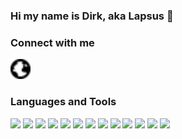 ### Hi my name is Dirk, aka Lapsus 👋

### Connect with me
[<img src="https://raw.githubusercontent.com/iconic/open-iconic/master/svg/globe.svg" alt="My Website" height="32" width="32" />](https://www.dirk-benkert.de)

### Languages and Tools
<img src="https://img.shields.io/badge/php-%23777BB4.svg?&style=for-the-badge&logo=php&logoColor=white" /> <img 
src="https://img.shields.io/badge/html5%20-%23E34F26.svg?&style=for-the-badge&logo=html5&logoColor=white" /> <img 
src="https://img.shields.io/badge/css3%20-%231572B6.svg?&style=for-the-badge&logo=css3&logoColor=white" /> <img 
src="https://img.shields.io/badge/javascript-%23F7DF1E.svg?&style=for-the-badge&logo=javascript&logoColor=black&labelColor=%23F7DF1E" /> <img src="https://img.shields.io/badge/sass%20-%23CC6699.svg?&style=for-the-badge&logo=sass&logoColor=white" /> <img 
src="https://img.shields.io/badge/mysql-%2300f.svg?&style=for-the-badge&logo=mysql&logoColor=white" /> <img 
src="https://img.shields.io/badge/postgres-%23316192.svg?&style=for-the-badge&logo=postgresql&logoColor=white" /> <img 
src="https://img.shields.io/badge/sqlite-%2307405e.svg?&style=for-the-badge&logo=sqlite&logoColor=white" /> <img 
src="https://img.shields.io/badge/gitlab-%23330f63.svg?&style=for-the-badge&logo=gitlab&logoColor=white" /> <img 
src="https://img.shields.io/badge/markdown-%23000000.svg?&style=for-the-badge&logo=markdown&logoColor=white" /> <img 
src="https://img.shields.io/badge/vuejs%20-%2335495e.svg?&style=for-the-badge&logo=vue.js&logoColor=%234FC08D" /> <img 
src="https://img.shields.io/badge/apple-macbook.svg?&style=for-the-badge&logo=apple&logoColor=white" /> <img 
src="https://img.shields.io/badge/PHPStorm-purple?&style=for-the-badge&logo=PHPStorm&logoColor=white" />
